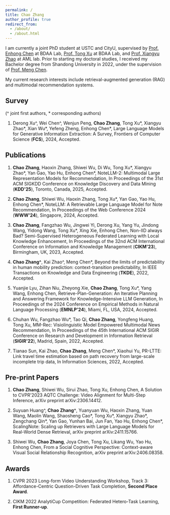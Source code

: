 ```yaml
---
permalink: /
title: Chao Zhang
author_profile: true
redirect_from: 
  - /about/
  - /about.html
---
```


I am currently a joint PhD student at USTC and CityU, supervised by [Prof. Enhong Chen](http://staff.ustc.edu.cn/~cheneh/) at BDAA Lab, [Prof. Tong Xu](http://staff.ustc.edu.cn/~tongxu/) at BDAA Lab, and [Prof. Xiangyu Zhao](https://zhaoxyai.github.io/) at AML lab. Prior to starting my doctoral studies, I received my Bachelor degree from Shandong University in 2022, under the supervision of [Prof. Meng Chen](https://faculty.sdu.edu.cn/chenmeng2). 

My current research interests include retrieval-augmented generation (RAG) and multimodal recommendation systems.

## Survey
(^ joint first authors, \* corresponding authors)

1. Derong Xu^, Wei Chen^, Wenjun Peng, **Chao Zhang**, Tong Xu\*, Xiangyu Zhao\*, Xian Wu\*, Yefeng Zheng, Enhong Chen\*, Large Language Models for Generative Information Extraction: A Survey, Frontiers of Computer Science (**FCS**), 2024, Accepted.

## Publications

1. **Chao Zhang**, Haoxin Zhang, Shiwei Wu, Di Wu, Tong Xu\*, Xiangyu Zhao\*, Yan Gao, Yao Hu, Enhong Chen\*, NoteLLM-2: Multimodal Large Representation Models for Recommendation, In Proceedings of the 31st ACM SIGKDD Conference on Knowledge Discovery and Data Mining (**KDD'25**), Toronto, Canada, 2025, Accepted.

2. **Chao Zhang**, Shiwei Wu, Haoxin Zhang, Tong Xu\*, Yan Gao, Yao Hu, Enhong Chen\*, NoteLLM: A Retrievable Large Language Model for Note Recommendation, In Proceedings of the Web Conference 2024 (**WWW'24**), Singapore, 2024, Accepted.

3. **Chao Zhang**, Fangzhao Wu, Jingwei Yi, Derong Xu, Yang Yu, Jindong Wang, Yidong Wang, Tong Xu\*, Xing Xie, Enhong Chen, Non-IID always Bad? Semi-Supervised Heterogeneous Federated Learning with Local Knowledge Enhancement, In Proceedings of the 32nd ACM International Conference on Information and Knowledge Management (**CIKM'23**), Birmingham, UK, 2023, Accepted.

4. **Chao Zhang^**, Kai Zhao^, Meng Chen\*, Beyond the limits of predictability in human mobility prediction: context-transition predictability, In IEEE Transactions on Knowledge and Data Engineering (**TKDE**), 2022, Accepted.

5. Yuanjie Lyu, Zihan Niu, Zheyong Xie, **Chao Zhang**, Tong Xu\*, Yang Wang, Enhong Chen, Retrieve-Plan-Generation: An Iterative Planning and Answering Framework for Knowledge-Intensive LLM Generation, In Proceedings of the 2024 Conference on Empirical Methods in Natural Language Processing (**EMNLP'24**), Miami, FL, USA, 2024, Accepted.

6. Chuhan Wu, Fangzhao Wu\*, Tao Qi, **Chao Zhang**, Yongfeng Huang, Tong Xu, MM-Rec: Visiolinguistic Model Empowered Multimodal News Recommendation, In Proceedings of the 45th International ACM SIGIR Conference on Research and Development in Information Retrieval (**SIGIR'22**), Madrid, Spain, 2022, Accepted.

7. Tianao Sun, Kai Zhao, **Chao Zhang**, Meng Chen\*, Xiaohui Yu, PR-LTTE: Link travel time estimation based on path recovery from large-scale incomplete trip data, In Information Sciences, 2022, Accepted.

## Pre-print Papers

1. **Chao Zhang**, Shiwei Wu, Sirui Zhao, Tong Xu, Enhong Chen, A Solution to CVPR'2023 AQTC Challenge: Video Alignment for Multi-Step Inference, arXiv preprint arXiv:2306.14412.

2. Suyuan Huang^, **Chao Zhang^**, Yuanyuan Wu, Haoxin Zhang, Yuan Wang, Maolin Wang, Shaosheng Cao\*, Tong Xu\*, Xiangyu Zhao\*, Zengchang Qin\*, Yan Gao, Yunhan Bai, Jun Fan, Yao Hu, Enhong Chen\*, ScalingNote: Scaling up Retrievers with Large Language Models for Real-World Dense Retrieval, arXiv preprint arXiv:2411.15766. 

3. Shiwei Wu, **Chao Zhang**, Joya Chen, Tong Xu, Likang Wu, Yao Hu, Enhong Chen, From a Social Cognitive Perspective: Context-aware Visual Social Relationship Recognition, arXiv preprint arXiv:2406.08358.


## Awards

1. CVPR 2023 Long-form Video Understanding Workshop, Track 3: Affordance-Centric Question-Driven Task Completion, **Second Place Award**.

2. CIKM 2022 AnalytiCup Competition: Federated Hetero-Task Learning, **First Runner-up**.

